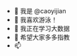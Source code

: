 - 👋 我是 @caoyijian
- 👀 我喜欢游泳！
- 🌱 我正在学习大数据
- 💞️ 希望大家多多指教
- 📫 


<!---
caoyijian/caoyijian is a ✨ special ✨ repository because its `README.md` (this file) appears on your GitHub profile.
You can click the Preview link to take a look at your changes.
--->
